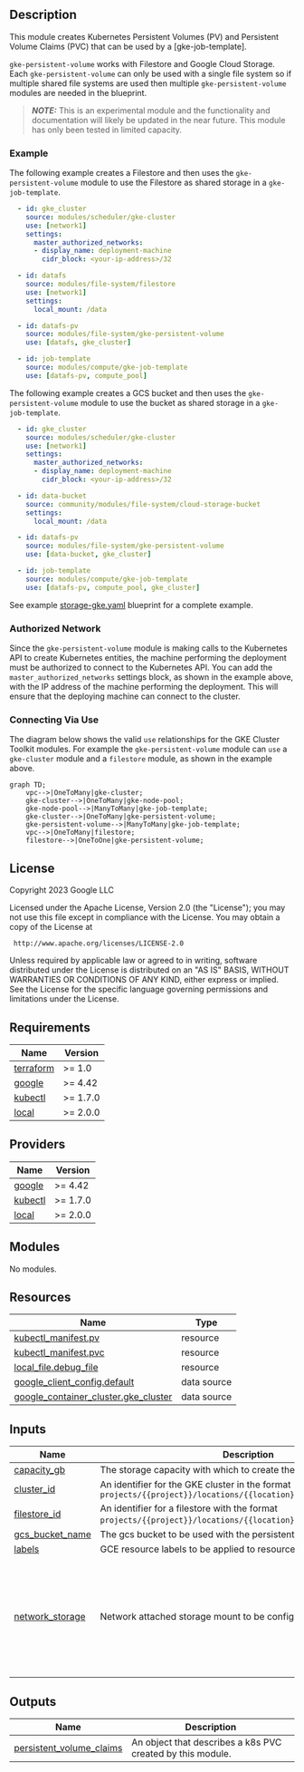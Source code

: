 ## Description

This module creates Kubernetes Persistent Volumes (PV) and Persistent Volume
Claims (PVC) that can be used by a [gke-job-template].

`gke-persistent-volume` works with Filestore and Google Cloud Storage. Each
`gke-persistent-volume` can only be used with a single file system so if multiple
shared file systems are used then multiple `gke-persistent-volume` modules are
needed in the blueprint.

> **_NOTE:_** This is an experimental module and the functionality and
> documentation will likely be updated in the near future. This module has only
> been tested in limited capacity.

### Example

The following example creates a Filestore and then uses the
`gke-persistent-volume` module to use the Filestore as shared storage in a
`gke-job-template`.

```yaml
  - id: gke_cluster
    source: modules/scheduler/gke-cluster
    use: [network1]
    settings:
      master_authorized_networks:
      - display_name: deployment-machine
        cidr_block: <your-ip-address>/32

  - id: datafs
    source: modules/file-system/filestore
    use: [network1]
    settings:
      local_mount: /data

  - id: datafs-pv
    source: modules/file-system/gke-persistent-volume
    use: [datafs, gke_cluster]

  - id: job-template
    source: modules/compute/gke-job-template
    use: [datafs-pv, compute_pool]
```

The following example creates a GCS bucket and then uses the
`gke-persistent-volume` module to use the bucket as shared storage in a
`gke-job-template`.

```yaml
  - id: gke_cluster
    source: modules/scheduler/gke-cluster
    use: [network1]
    settings:
      master_authorized_networks:
      - display_name: deployment-machine
        cidr_block: <your-ip-address>/32

  - id: data-bucket
    source: community/modules/file-system/cloud-storage-bucket
    settings:
      local_mount: /data

  - id: datafs-pv
    source: modules/file-system/gke-persistent-volume
    use: [data-bucket, gke_cluster]

  - id: job-template
    source: modules/compute/gke-job-template
    use: [datafs-pv, compute_pool, gke_cluster]
```

See example
[storage-gke.yaml](../../../../examples/README.md#storage-gkeyaml--) blueprint
for a complete example.

### Authorized Network

Since the `gke-persistent-volume` module is making calls to the Kubernetes API
to create Kubernetes entities, the machine performing the deployment must be
authorized to connect to the Kubernetes API. You can add the
`master_authorized_networks` settings block, as shown in the example above, with
the IP address of the machine performing the deployment. This will ensure that
the deploying machine can connect to the cluster.

### Connecting Via Use

The diagram below shows the valid `use` relationships for the GKE Cluster Toolkit
modules. For example the `gke-persistent-volume` module can `use` a
`gke-cluster` module and a `filestore` module, as shown in the example above.

```mermaid
graph TD;
    vpc-->|OneToMany|gke-cluster;
    gke-cluster-->|OneToMany|gke-node-pool;
    gke-node-pool-->|ManyToMany|gke-job-template;
    gke-cluster-->|OneToMany|gke-persistent-volume;
    gke-persistent-volume-->|ManyToMany|gke-job-template;
    vpc-->|OneToMany|filestore;
    filestore-->|OneToOne|gke-persistent-volume;
```

## License

<!-- BEGINNING OF PRE-COMMIT-TERRAFORM DOCS HOOK -->
Copyright 2023 Google LLC

Licensed under the Apache License, Version 2.0 (the "License");
you may not use this file except in compliance with the License.
You may obtain a copy of the License at

     http://www.apache.org/licenses/LICENSE-2.0

Unless required by applicable law or agreed to in writing, software
distributed under the License is distributed on an "AS IS" BASIS,
WITHOUT WARRANTIES OR CONDITIONS OF ANY KIND, either express or implied.
See the License for the specific language governing permissions and
limitations under the License.

## Requirements

| Name | Version |
|------|---------|
| <a name="requirement_terraform"></a> [terraform](#requirement\_terraform) | >= 1.0 |
| <a name="requirement_google"></a> [google](#requirement\_google) | >= 4.42 |
| <a name="requirement_kubectl"></a> [kubectl](#requirement\_kubectl) | >= 1.7.0 |
| <a name="requirement_local"></a> [local](#requirement\_local) | >= 2.0.0 |

## Providers

| Name | Version |
|------|---------|
| <a name="provider_google"></a> [google](#provider\_google) | >= 4.42 |
| <a name="provider_kubectl"></a> [kubectl](#provider\_kubectl) | >= 1.7.0 |
| <a name="provider_local"></a> [local](#provider\_local) | >= 2.0.0 |

## Modules

No modules.

## Resources

| Name | Type |
|------|------|
| [kubectl_manifest.pv](https://registry.terraform.io/providers/gavinbunney/kubectl/latest/docs/resources/manifest) | resource |
| [kubectl_manifest.pvc](https://registry.terraform.io/providers/gavinbunney/kubectl/latest/docs/resources/manifest) | resource |
| [local_file.debug_file](https://registry.terraform.io/providers/hashicorp/local/latest/docs/resources/file) | resource |
| [google_client_config.default](https://registry.terraform.io/providers/hashicorp/google/latest/docs/data-sources/client_config) | data source |
| [google_container_cluster.gke_cluster](https://registry.terraform.io/providers/hashicorp/google/latest/docs/data-sources/container_cluster) | data source |

## Inputs

| Name | Description | Type | Default | Required |
|------|-------------|------|---------|:--------:|
| <a name="input_capacity_gb"></a> [capacity\_gb](#input\_capacity\_gb) | The storage capacity with which to create the persistent volume. | `number` | n/a | yes |
| <a name="input_cluster_id"></a> [cluster\_id](#input\_cluster\_id) | An identifier for the GKE cluster in the format `projects/{{project}}/locations/{{location}}/clusters/{{cluster}}` | `string` | n/a | yes |
| <a name="input_filestore_id"></a> [filestore\_id](#input\_filestore\_id) | An identifier for a filestore with the format `projects/{{project}}/locations/{{location}}/instances/{{name}}`. | `string` | `null` | no |
| <a name="input_gcs_bucket_name"></a> [gcs\_bucket\_name](#input\_gcs\_bucket\_name) | The gcs bucket to be used with the persistent volume. | `string` | `null` | no |
| <a name="input_labels"></a> [labels](#input\_labels) | GCE resource labels to be applied to resources. Key-value pairs. | `map(string)` | n/a | yes |
| <a name="input_network_storage"></a> [network\_storage](#input\_network\_storage) | Network attached storage mount to be configured. | <pre>object({<br>    server_ip             = string,<br>    remote_mount          = string,<br>    local_mount           = string,<br>    fs_type               = string,<br>    mount_options         = string,<br>    client_install_runner = map(string)<br>    mount_runner          = map(string)<br>  })</pre> | n/a | yes |

## Outputs

| Name | Description |
|------|-------------|
| <a name="output_persistent_volume_claims"></a> [persistent\_volume\_claims](#output\_persistent\_volume\_claims) | An object that describes a k8s PVC created by this module. |
<!-- END OF PRE-COMMIT-TERRAFORM DOCS HOOK -->
